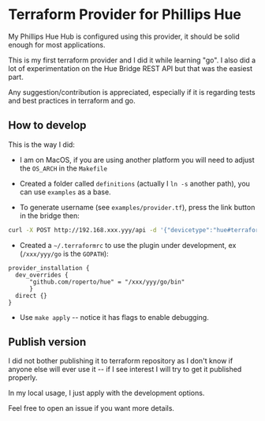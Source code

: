 # Terraform Provider for Phillips Hue

My Phillips Hue Hub is configured using this provider, it should be solid enough for most applications.

This is my first terraform provider and I did it while learning "go".
I also did a lot of experimentation on the Hue Bridge REST API but that was the easiest part.

Any suggestion/contribution is appreciated, especially if it is regarding tests and best practices in terraform and go.

## How to develop

This is the way I did:

- I am on MacOS, if you are using another platform you will need to adjust the `OS_ARCH` in the `Makefile`

- Created a folder called `definitions` (actually I `ln -s` another path), you can use `examples` as a base.

- To generate username (see `examples/provider.tf`), press the link button in the bridge then:

```sh
curl -X POST http://192.168.xxx.yyy/api -d '{"devicetype":"hue#terraform"}'
```

- Created a `~/.terraformrc` to use the plugin under development, ex (`/xxx/yyy/go` is the `GOPATH`):

```
provider_installation {
  dev_overrides {
      "github.com/roperto/hue" = "/xxx/yyy/go/bin"
      }
  direct {}
}
```

- Use `make apply` -- notice it has flags to enable debugging.

## Publish version

I did not bother publishing it to terraform repository as I don't know if anyone else
will ever use it -- if I see interest I will try to get it published properly.

In my local usage, I just apply with the development options.

Feel free to open an issue if you want more details.
